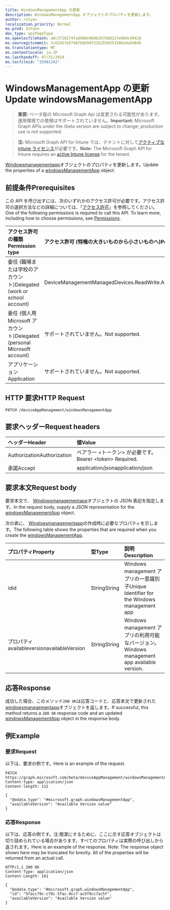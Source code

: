 ```yaml
---
title: WindowsManagementApp の更新
description: WindowsManagementApp オブジェクトのプロパティを更新します。
author: rolyon
localization_priority: Normal
ms.prod: Intune
doc_type: apiPageType
ms.openlocfilehash: a8c3718274fad980e9b0b2b7b0d227e99dcd9428
ms.sourcegitcommit: 2c62457e57467b8d50f21b255b553106a9a5d8d6
ms.translationtype: MT
ms.contentlocale: ja-JP
ms.lasthandoff: 07/31/2019
ms.locfileid: "35981242"
---
```

# <a name="update-windowsmanagementapp"></a><span data-ttu-id="f9287-103">WindowsManagementApp の更新</span><span class="sxs-lookup"><span data-stu-id="f9287-103">Update windowsManagementApp</span></span>

> <span data-ttu-id="f9287-104">**重要:** ベータ版の Microsoft Graph Api は変更される可能性があります。運用環境での使用はサポートされていません。</span><span class="sxs-lookup"><span data-stu-id="f9287-104">**Important:** Microsoft Graph APIs under the /beta version are subject to change; production use is not supported.</span></span>

> <span data-ttu-id="f9287-105">**注:** Microsoft Graph API for Intune では、テナントに対して[アクティブな intune ライセンス](https://go.microsoft.com/fwlink/?linkid=839381)が必要です。</span><span class="sxs-lookup"><span data-stu-id="f9287-105">**Note:** The Microsoft Graph API for Intune requires an [active Intune license](https://go.microsoft.com/fwlink/?linkid=839381) for the tenant.</span></span>

<span data-ttu-id="f9287-106">[Windowsmanagementapp](../resources/intune-devices-windowsmanagementapp.md)オブジェクトのプロパティを更新します。</span><span class="sxs-lookup"><span data-stu-id="f9287-106">Update the properties of a [windowsManagementApp](../resources/intune-devices-windowsmanagementapp.md) object.</span></span>

## <a name="prerequisites"></a><span data-ttu-id="f9287-107">前提条件</span><span class="sxs-lookup"><span data-stu-id="f9287-107">Prerequisites</span></span>
<span data-ttu-id="f9287-p101">この API を呼び出すには、次のいずれかのアクセス許可が必要です。アクセス許可の選択方法などの詳細については、「[アクセス許可](/graph/permissions-reference)」を参照してください。</span><span class="sxs-lookup"><span data-stu-id="f9287-p101">One of the following permissions is required to call this API. To learn more, including how to choose permissions, see [Permissions](/graph/permissions-reference).</span></span>

|<span data-ttu-id="f9287-110">アクセス許可の種類</span><span class="sxs-lookup"><span data-stu-id="f9287-110">Permission type</span></span>|<span data-ttu-id="f9287-111">アクセス許可 (特権の大きいものから小さいものへ)</span><span class="sxs-lookup"><span data-stu-id="f9287-111">Permissions (from most to least privileged)</span></span>|
|:---|:---|
|<span data-ttu-id="f9287-112">委任 (職場または学校のアカウント)</span><span class="sxs-lookup"><span data-stu-id="f9287-112">Delegated (work or school account)</span></span>|<span data-ttu-id="f9287-113">DeviceManagementManagedDevices.ReadWrite.All</span><span class="sxs-lookup"><span data-stu-id="f9287-113">DeviceManagementManagedDevices.ReadWrite.All</span></span>|
|<span data-ttu-id="f9287-114">委任 (個人用 Microsoft アカウント)</span><span class="sxs-lookup"><span data-stu-id="f9287-114">Delegated (personal Microsoft account)</span></span>|<span data-ttu-id="f9287-115">サポートされていません。</span><span class="sxs-lookup"><span data-stu-id="f9287-115">Not supported.</span></span>|
|<span data-ttu-id="f9287-116">アプリケーション</span><span class="sxs-lookup"><span data-stu-id="f9287-116">Application</span></span>|<span data-ttu-id="f9287-117">サポートされていません。</span><span class="sxs-lookup"><span data-stu-id="f9287-117">Not supported.</span></span>|

## <a name="http-request"></a><span data-ttu-id="f9287-118">HTTP 要求</span><span class="sxs-lookup"><span data-stu-id="f9287-118">HTTP Request</span></span>
<!-- {
  "blockType": "ignored"
}
-->
``` http
PATCH /deviceAppManagement/windowsManagementApp
```

## <a name="request-headers"></a><span data-ttu-id="f9287-119">要求ヘッダー</span><span class="sxs-lookup"><span data-stu-id="f9287-119">Request headers</span></span>
|<span data-ttu-id="f9287-120">ヘッダー</span><span class="sxs-lookup"><span data-stu-id="f9287-120">Header</span></span>|<span data-ttu-id="f9287-121">値</span><span class="sxs-lookup"><span data-stu-id="f9287-121">Value</span></span>|
|:---|:---|
|<span data-ttu-id="f9287-122">Authorization</span><span class="sxs-lookup"><span data-stu-id="f9287-122">Authorization</span></span>|<span data-ttu-id="f9287-123">ベアラー &lt;トークン&gt; が必要です。</span><span class="sxs-lookup"><span data-stu-id="f9287-123">Bearer &lt;token&gt; Required.</span></span>|
|<span data-ttu-id="f9287-124">承諾</span><span class="sxs-lookup"><span data-stu-id="f9287-124">Accept</span></span>|<span data-ttu-id="f9287-125">application/json</span><span class="sxs-lookup"><span data-stu-id="f9287-125">application/json</span></span>|

## <a name="request-body"></a><span data-ttu-id="f9287-126">要求本文</span><span class="sxs-lookup"><span data-stu-id="f9287-126">Request body</span></span>
<span data-ttu-id="f9287-127">要求本文で、 [Windowsmanagementapp](../resources/intune-devices-windowsmanagementapp.md)オブジェクトの JSON 表記を指定します。</span><span class="sxs-lookup"><span data-stu-id="f9287-127">In the request body, supply a JSON representation for the [windowsManagementApp](../resources/intune-devices-windowsmanagementapp.md) object.</span></span>

<span data-ttu-id="f9287-128">次の表に、 [Windowsmanagementapp](../resources/intune-devices-windowsmanagementapp.md)の作成時に必要なプロパティを示します。</span><span class="sxs-lookup"><span data-stu-id="f9287-128">The following table shows the properties that are required when you create the [windowsManagementApp](../resources/intune-devices-windowsmanagementapp.md).</span></span>

|<span data-ttu-id="f9287-129">プロパティ</span><span class="sxs-lookup"><span data-stu-id="f9287-129">Property</span></span>|<span data-ttu-id="f9287-130">型</span><span class="sxs-lookup"><span data-stu-id="f9287-130">Type</span></span>|<span data-ttu-id="f9287-131">説明</span><span class="sxs-lookup"><span data-stu-id="f9287-131">Description</span></span>|
|:---|:---|:---|
|<span data-ttu-id="f9287-132">id</span><span class="sxs-lookup"><span data-stu-id="f9287-132">id</span></span>|<span data-ttu-id="f9287-133">String</span><span class="sxs-lookup"><span data-stu-id="f9287-133">String</span></span>|<span data-ttu-id="f9287-134">Windows management アプリの一意識別子</span><span class="sxs-lookup"><span data-stu-id="f9287-134">Unique Identifier for the Windows management app</span></span>|
|<span data-ttu-id="f9287-135">プロパティ availableversion</span><span class="sxs-lookup"><span data-stu-id="f9287-135">availableVersion</span></span>|<span data-ttu-id="f9287-136">String</span><span class="sxs-lookup"><span data-stu-id="f9287-136">String</span></span>|<span data-ttu-id="f9287-137">Windows management アプリの利用可能なバージョン。</span><span class="sxs-lookup"><span data-stu-id="f9287-137">Windows management app available version.</span></span>|



## <a name="response"></a><span data-ttu-id="f9287-138">応答</span><span class="sxs-lookup"><span data-stu-id="f9287-138">Response</span></span>
<span data-ttu-id="f9287-139">成功した場合、このメソッド`200 OK`は応答コードと、応答本文で更新された[windowsmanagementapp](../resources/intune-devices-windowsmanagementapp.md)オブジェクトを返します。</span><span class="sxs-lookup"><span data-stu-id="f9287-139">If successful, this method returns a `200 OK` response code and an updated [windowsManagementApp](../resources/intune-devices-windowsmanagementapp.md) object in the response body.</span></span>

## <a name="example"></a><span data-ttu-id="f9287-140">例</span><span class="sxs-lookup"><span data-stu-id="f9287-140">Example</span></span>

### <a name="request"></a><span data-ttu-id="f9287-141">要求</span><span class="sxs-lookup"><span data-stu-id="f9287-141">Request</span></span>
<span data-ttu-id="f9287-142">以下は、要求の例です。</span><span class="sxs-lookup"><span data-stu-id="f9287-142">Here is an example of the request.</span></span>
``` http
PATCH https://graph.microsoft.com/beta/deviceAppManagement/windowsManagementApp
Content-type: application/json
Content-length: 112

{
  "@odata.type": "#microsoft.graph.windowsManagementApp",
  "availableVersion": "Available Version value"
}
```

### <a name="response"></a><span data-ttu-id="f9287-143">応答</span><span class="sxs-lookup"><span data-stu-id="f9287-143">Response</span></span>
<span data-ttu-id="f9287-p102">以下は、応答の例です。注:簡潔にするために、ここに示す応答オブジェクトは切り詰められている場合があります。すべてのプロパティは実際の呼び出しから返されます。</span><span class="sxs-lookup"><span data-stu-id="f9287-p102">Here is an example of the response. Note: The response object shown here may be truncated for brevity. All of the properties will be returned from an actual call.</span></span>
``` http
HTTP/1.1 200 OK
Content-Type: application/json
Content-Length: 161

{
  "@odata.type": "#microsoft.graph.windowsManagementApp",
  "id": "5facc79c-c79c-5fac-9cc7-ac5f9cc7ac5f",
  "availableVersion": "Available Version value"
}
```






